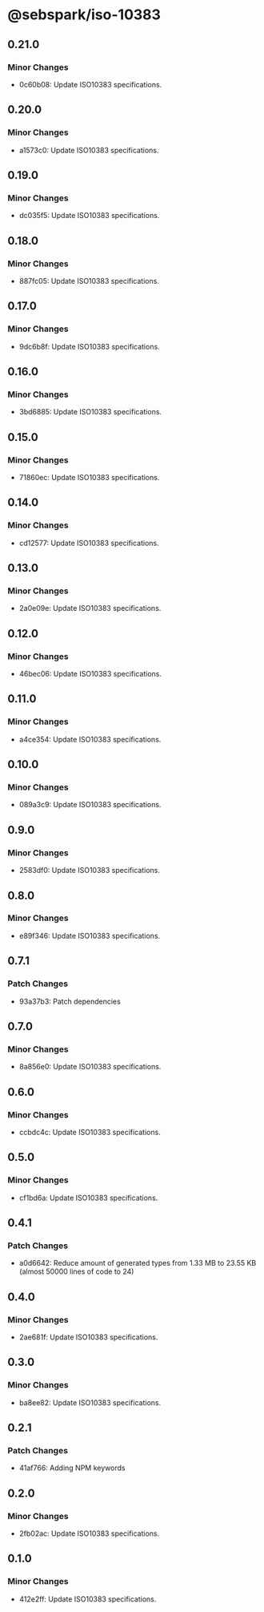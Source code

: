 # @sebspark/iso-10383

## 0.21.0

### Minor Changes

- 0c60b08: Update ISO10383 specifications.

## 0.20.0

### Minor Changes

- a1573c0: Update ISO10383 specifications.

## 0.19.0

### Minor Changes

- dc035f5: Update ISO10383 specifications.

## 0.18.0

### Minor Changes

- 887fc05: Update ISO10383 specifications.

## 0.17.0

### Minor Changes

- 9dc6b8f: Update ISO10383 specifications.

## 0.16.0

### Minor Changes

- 3bd6885: Update ISO10383 specifications.

## 0.15.0

### Minor Changes

- 71860ec: Update ISO10383 specifications.

## 0.14.0

### Minor Changes

- cd12577: Update ISO10383 specifications.

## 0.13.0

### Minor Changes

- 2a0e09e: Update ISO10383 specifications.

## 0.12.0

### Minor Changes

- 46bec06: Update ISO10383 specifications.

## 0.11.0

### Minor Changes

- a4ce354: Update ISO10383 specifications.

## 0.10.0

### Minor Changes

- 089a3c9: Update ISO10383 specifications.

## 0.9.0

### Minor Changes

- 2583df0: Update ISO10383 specifications.

## 0.8.0

### Minor Changes

- e89f346: Update ISO10383 specifications.

## 0.7.1

### Patch Changes

- 93a37b3: Patch dependencies

## 0.7.0

### Minor Changes

- 8a856e0: Update ISO10383 specifications.

## 0.6.0

### Minor Changes

- ccbdc4c: Update ISO10383 specifications.

## 0.5.0

### Minor Changes

- cf1bd6a: Update ISO10383 specifications.

## 0.4.1

### Patch Changes

- a0d6642: Reduce amount of generated types from 1.33 MB to 23.55 KB (almost 50000 lines of code to 24)

## 0.4.0

### Minor Changes

- 2ae681f: Update ISO10383 specifications.

## 0.3.0

### Minor Changes

- ba8ee82: Update ISO10383 specifications.

## 0.2.1

### Patch Changes

- 41af766: Adding NPM keywords

## 0.2.0

### Minor Changes

- 2fb02ac: Update ISO10383 specifications.

## 0.1.0

### Minor Changes

- 412e2ff: Update ISO10383 specifications.
